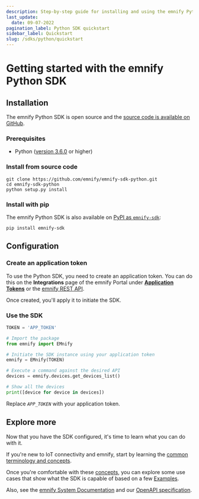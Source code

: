 ```yaml
---
description: Step-by-step guide for installing and using the emnify Python SDK
last_update: 
  date: 09-07-2022
pagination_label: Python SDK quickstart
sidebar_label: Quickstart
slug: /sdks/python/quickstart
---
```


# Getting started with the emnify Python SDK

## Installation

The emnify Python SDK is open source and the [source code is available on GitHub](https://github.com/emnify/emnify-sdk-python).

### Prerequisites

- Python ([version 3.6.0](https://www.python.org/downloads/release/python-360/) or higher)

### Install from source code

```shell
git clone https://github.com/emnify/emnify-sdk-python.git
cd emnify-sdk-python
python setup.py install
```

### Install with pip

The emnify Python SDK is also available on [PyPI as `emnify-sdk`](https://pypi.org/project/emnify-sdk/):

```shell
pip install emnify-sdk
```

## Configuration

### Create an application token

To use the Python SDK, you need to create an application token.
You can do this on the **Integrations** page of the emnify Portal under [**Application Tokens**](https://portal.emnify.com/integrations#application-tokens) or the [emnify REST API](https://cdn.emnify.net/api/doc/application-token.html).

Once created, you'll apply it to initiate the SDK.

### Use the SDK

```python
TOKEN = 'APP_TOKEN'

# Import the package
from emnify import EMnify

# Initiate the SDK instance using your application token
emnify = EMnify(TOKEN)

# Execute a command against the desired API
devices = emnify.devices.get_devices_list()

# Show all the devices
print([device for device in devices])
```

Replace _`APP_TOKEN`_ with your application token.

## Explore more

Now that you have the SDK configured, it's time to learn what you can do with it.

If you're new to IoT connectivity and emnify, start by learning the [common terminology and concepts](/sdks/concepts).

Once you're comfortable with these [concepts](/sdks/concepts), you can explore some use cases that show what the SDK is capable of based on a few [Examples](/sdks/python/examples).

Also, see the [emnify System Documentation](https://cdn.emnify.net/api/doc/index.html) and our [OpenAPI specification](https://cdn.emnify.net/api/doc/swagger.html).
